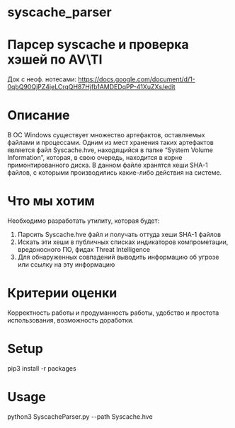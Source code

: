 # syscache_parser
# Парсер syscache и проверка хэшей по AV\TI
Док с неоф. нотесами: https://docs.google.com/document/d/1-0qbQ90QjPZ4jeLCrqQH87Hjfb1AMDEDqPP-41XuZXs/edit

# Описание

В ОС Windows существует множество артефактов, оставляемых файлами и процессами. Одним из мест хранения таких артефактов является файл Syscache.hve, находящийся в папке “System Volume Information”, которая, в свою очередь, находится в корне примонтированного диска. В данном файле хранятся хеши SHA-1 файлов, с которыми производились какие-либо действия на системе.

# Что мы хотим

Необходимо разработать утилиту, которая будет:

1. Парсить Syscache.hve файл и получать оттуда хеши SHA-1 файлов
2. Искать эти хеши в публичных списках индикаторов компрометации, вредоносного ПО, фидах Threat Intelligence
3. Для обнаруженных совпадений выводить информацию об угрозе или ссылку на эту информацию

# Критерии оценки

Корректность работы и продуманность работы, удобство и простота использования, возможность доработки.

# Setup
pip3 install -r packages

# Usage
python3 SyscacheParser.py --path Syscache.hve

